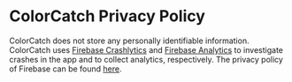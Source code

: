 # ColorCatch Privacy Policy

ColorCatch does not store any personally identifiable information. ColorCatch uses [Firebase Crashlytics](https://firebase.google.com/products/crashlytics?gclid=CjwKCAjwlZf3BRABEiwA8Q0qqz2u0884QO7k-w6ahZPJ5Ecjhv6gRpfmLHnYIO-kcCGk55KU2CHg3RoC2ekQAvD_BwE) and [Firebase Analytics](https://firebase.google.com/products/analytics?gclid=CjwKCAjwlZf3BRABEiwA8Q0qq7hVSNp2z146T1hEMr1zo3CKGgP5mIT7umblrqUlWWzJDrwhr26ZVhoCgKQQAvD_BwE) to investigate crashes in the app and to collect analytics, respectively. The privacy policy of Firebase can be found [here](https://firebase.google.com/support/privacy).
